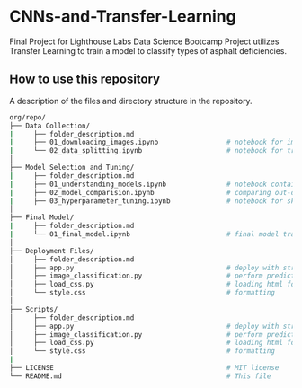 # CNNs-and-Transfer-Learning
Final Project for Lighthouse Labs Data Science Bootcamp
Project utilizes Transfer Learning to train a model to classify types of asphalt deficiencies. 

## How to use this repository

A description of the files and directory structure in the repository.
```bash
org/repo/
├── Data Collection/
|     ├── folder_description.md                       
|     ├── 01_downloading_images.ipynb                 # notebook for image downloads
|     └── 02_data_splitting.ipynb                     # notebook for train/test/validation splits
│
├── Model Selection and Tuning/
|     ├── folder_description.md
|     ├── 01_understanding_models.ipynb               # notebook containing information on torchvision models
|     ├── 02_model_comparision.ipynb                  # comparing out-of-box model performance
|     ├── 03_hyperparameter_tuning.ipynb              # notebook for skeleton of hyperparameter tuning
│
├── Final Model/
|     ├── folder_description.md
|     └── 01_final_model.ipynb                        # final model training and saving of state_dict
│
├── Deployment Files/
│     ├── folder_description.md                                     
│     ├── app.py                                      # deploy with streamlit
│     ├── image_classification.py                     # perform predictions
│     ├── load_css.py                                 # loading html formatting
│     └── style.css                                   # formatting
│
├── Scripts/
│     ├── folder_description.md
│     ├── app.py                                      # deploy with streamlit
│     ├── image_classification.py                     # perform predictions
│     ├── load_css.py                                 # loading html formatting
│     └── style.css                                   # formatting
|
├── LICENSE                                           # MIT license 
└── README.md                                         # This file
```

